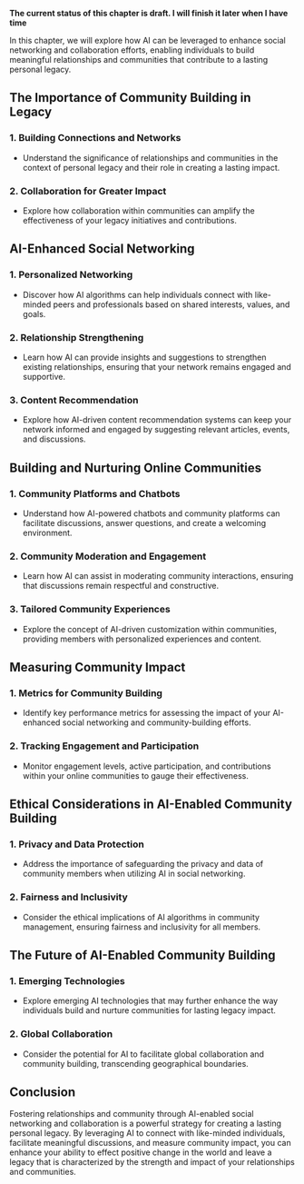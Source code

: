 **The current status of this chapter is draft. I will finish it later when I have time**

In this chapter, we will explore how AI can be leveraged to enhance social networking and collaboration efforts, enabling individuals to build meaningful relationships and communities that contribute to a lasting personal legacy.

The Importance of Community Building in Legacy
----------------------------------------------

### **1. Building Connections and Networks**

* Understand the significance of relationships and communities in the context of personal legacy and their role in creating a lasting impact.

### **2. Collaboration for Greater Impact**

* Explore how collaboration within communities can amplify the effectiveness of your legacy initiatives and contributions.

AI-Enhanced Social Networking
-----------------------------

### **1. Personalized Networking**

* Discover how AI algorithms can help individuals connect with like-minded peers and professionals based on shared interests, values, and goals.

### **2. Relationship Strengthening**

* Learn how AI can provide insights and suggestions to strengthen existing relationships, ensuring that your network remains engaged and supportive.

### **3. Content Recommendation**

* Explore how AI-driven content recommendation systems can keep your network informed and engaged by suggesting relevant articles, events, and discussions.

Building and Nurturing Online Communities
-----------------------------------------

### **1. Community Platforms and Chatbots**

* Understand how AI-powered chatbots and community platforms can facilitate discussions, answer questions, and create a welcoming environment.

### **2. Community Moderation and Engagement**

* Learn how AI can assist in moderating community interactions, ensuring that discussions remain respectful and constructive.

### **3. Tailored Community Experiences**

* Explore the concept of AI-driven customization within communities, providing members with personalized experiences and content.

Measuring Community Impact
--------------------------

### **1. Metrics for Community Building**

* Identify key performance metrics for assessing the impact of your AI-enhanced social networking and community-building efforts.

### **2. Tracking Engagement and Participation**

* Monitor engagement levels, active participation, and contributions within your online communities to gauge their effectiveness.

Ethical Considerations in AI-Enabled Community Building
-------------------------------------------------------

### **1. Privacy and Data Protection**

* Address the importance of safeguarding the privacy and data of community members when utilizing AI in social networking.

### **2. Fairness and Inclusivity**

* Consider the ethical implications of AI algorithms in community management, ensuring fairness and inclusivity for all members.

The Future of AI-Enabled Community Building
-------------------------------------------

### **1. Emerging Technologies**

* Explore emerging AI technologies that may further enhance the way individuals build and nurture communities for lasting legacy impact.

### **2. Global Collaboration**

* Consider the potential for AI to facilitate global collaboration and community building, transcending geographical boundaries.

Conclusion
----------

Fostering relationships and community through AI-enabled social networking and collaboration is a powerful strategy for creating a lasting personal legacy. By leveraging AI to connect with like-minded individuals, facilitate meaningful discussions, and measure community impact, you can enhance your ability to effect positive change in the world and leave a legacy that is characterized by the strength and impact of your relationships and communities.
